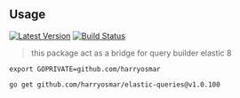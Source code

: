 ## Usage

[![Latest Version](https://img.shields.io/github/release/harryosmar/elastic-queries.svg?style=flat-square)](https://github.com/harryosmar/elastic-queries/releases) [![Build Status](https://github.com/harryosmar/elastic-queries/actions/workflows/go-test.yml/badge.svg)](https://github.com/harryosmar/elastic-queries/actions/workflows/go-test.yml)

> this package act as a bridge for query builder elastic 8

```shell
export GOPRIVATE=github.com/harryosmar

go get github.com/harryosmar/elastic-queries@v1.0.100
```
